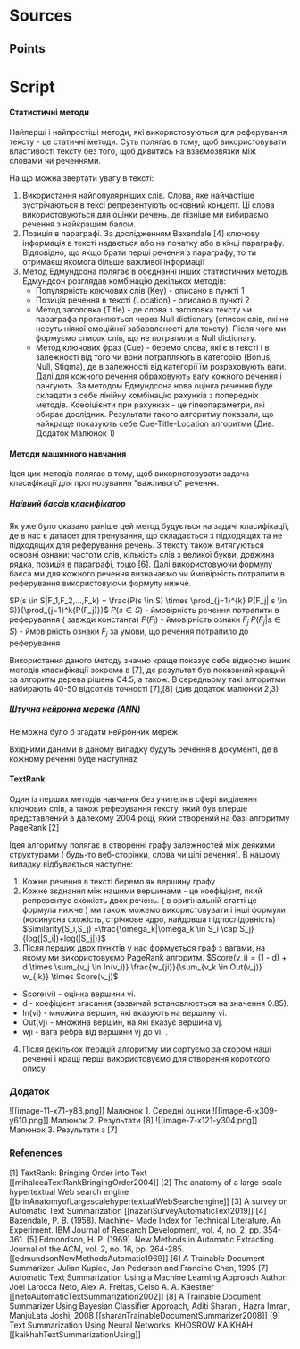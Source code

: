 # Sources

## Points 

# Script

#### Cтатистичні методи 
Найперші і найпростіші методи, які використовуються для реферування тексту - це статичні методи. Суть полягає в тому, щоб використовувати властивості тексту без того, щоб дивитись на взаємозвязки між словами чи реченнями. 
 
На що можна звертати увагу в тексті:
1. Використання найпопулярніших слів. Слова, яке найчастіше зустрічаються в тексі репрезентують основний концепт. Ці слова використовуються для оцінки речень, де пізніше ми вибираємо речення з найкращим балом.
2. Позиція в параграфі. За дослідженням Baxendale [4] ключову інформація в тексті надається або на початку або в кінці параграфу. Відповідно, що якщо брати перші речення з параграфу, то ти отримаєш якомога більше важливої інформації
3. Метод Едмундсона полягає в обєднанні інших статистичних методів. Едмундсон розглядав комбінацію декількох методів:
	- Популярність ключових слів (Key) -  описано в пункті 1 
	- Позиція речення в тексті (Location) - описано в пункті 2
	- Метод заголовка (Title) - де слова з заголовка тексту чи параграфа проганяються через Null dictionary (список слів, які не несуть ніякої емоційної забарвленості для тексту). Після чого ми формуємо список слів, що не потрапили в Null dictionary.
	- Метод ключових фраз (Cue) - беремо слова, які є в тексті і в залежності від того чи вони потрапляють в категорію (Bonus, Null, Stigma), де в залежності від категорії їм розраховують ваги. Далі для кожного речення обраховують вагу кожного речення і рангують.
	За методом Едмундсона нова оцінка речення буде складати з себе лінійну комбінацію рахунків з попередніх методів. Коефіцієнти при рахунках - це гіперпараметри, які обирає дослідник.
	Результати такого алгоритму показали, що найкраще показують себе Cue-Title-Location алгоритми (Див. Додаток Малюнок 1)


#### Методи машинного навчання
Ідея цих методів полягає в тому, щоб використовувати задача класифікації для прогнозування "важливого" речення. 

##### Наївний баєсів класифікатор
Як уже було сказано раніше цей метод будується на задачі класифікації, де в нас є датасет для тренування, що складається з підходящих та не підходящих для реферування речень. З тексту також витягуються основні ознаки: частоти слів, кількість слів з великої букви, довжина рядка, позиція в параграфі, тощо [6]. 
Далі використовуючи формулу баєса ми для кожного речення визначаємо чи ймовірність потрапити в реферування використовуючи формулу нижче. 

$P(s \in S|F_1,F_2,...,F_k) = \frac{P(s \in S) \times \prod_{j=1}^{k} P(F_j| s \in S)}{\prod_{j=1}^k{P(F_j)}}$
 $P(s \in S)$ - ймовірність речення потрапити в реферування ( завжди константа)
 $P( F_j )$ - ймовірність ознаки  $F_j$
 $P(F_j|s \in S)$ - ймовірність ознаки $F_j$ за умови, що речення потрапило до реферування

Використання даного методу значно краще показує себе відносно інших методів класифікації зокрема в [7], де результат був показаний кращий за алгоритм дерева рішень C4.5, а також. 
В середньому такі алгоритми набирають 40-50 відсотків точності [7],[8] (див додаток малюнки 2,3)

##### Штучна нейронна мережа (ANN)
Не можна було б згадати  нейронних мереж.

Вхідними даними в даному випадку будуть речення в документі, де в кожному реченні буде наступнаz


#### TextRank

Один із перших методів навчання без учителя в сфері виділення ключових слів, а також реферування тексту, який був вперше представлений в далекому 2004 році, який створений на базі алгоритму PageRank [2]

Ідея алгоритму полягає в створенні графу залежностей між деякими структурами ( будь-то веб-сторінки, слова чи цілі речення). В нашому випадку відбувається наступне:
1. Кожне речення в тексті беремо як вершину графу
2. Кожне зєднання між нашими вершинами - це коефіцієнт, який репрезентує схожість двох речень. ( в оригінальній статті  це формула нижче ) ми також можемо використовувати і інші формули (косинусна схожість, cтрічкове ядро, найдовша підпослідовність)
$Similarity(S_i,S_j) =\frac{\omega_k|\omega_k \in S_i \cap S_j}{log(|S_i|)+log(|S_j|)}$
3. Після перших двох пунктів у нас формується граф з  вагами, на якому ми використовуємо PageRank алгоритм. 
	$Score(v_i) = (1 - d) + d \times \sum_{v_j \in In(v_i)} \frac{w_{ji}}{\sum_{v_k \in Out(v_j)} w_{jk}} \times Score(v_j)$
- Score(vi​) - оцінка вершини vi​.
- d - коефіцієнт згасання (зазвичай встановлюється на значення 0.85).
- In(vi​) - множина вершин, які вказують на вершину vi​.
- Out(vj​) - множина вершин, на які вказує вершина vj​.
- wji​ - вага ребра від вершини vj​ до vi​.
. 
4. Після декількох ітерацій алгоритму ми сортуємо за скором наші реченні і кращі перші використовуємо для створення короткого опису


### Додаток

![[image-11-x71-y83.png]]
Малюнок 1. Середні оцінки 
![[image-6-x309-y610.png]]
Малюнок 2. Результати [8]
![[image-7-x121-y304.png]]
Малюнок 3. Результати з [7]


### Refenences
[1] TextRank: Bringing Order into Text [[mihalceaTextRankBringingOrder2004]]
[2] The anatomy of a large-scale hypertextual Web search engine [[brinAnatomyofLargescalehypertextualWebSearchengine]]
[3] A survey on Automatic Text Summarization [[nazariSurveyAutomaticText2019]]
[4] Baxendale, P. B. (1958). Machine- Made Index for Technical Literature. An Experiment. IBM Journal of Research Development, vol. 4, no. 2, pp. 354-361. 
[5] Edmondson, H. P. (1969). New Methods in Automatic Extracting. Journal of the ACM, vol. 2, no. 16, pp. 264-285. [[edmundsonNewMethodsAutomatic1969]]
[6] A Trainable Document Summarizer, Julian Kupiec, Jan Pedersen and Francine Chen, 1995
[7] Automatic Text Summarization Using a Machine Learning Approach
Author: Joel Larocca Neto, Alex A. Freitas, Celso A. A. Kaestner [[netoAutomaticTextSummarization2002]]
[8] A Trainable Document Summarizer Using Bayesian Classifier Approach, Aditi Sharan , Hazra Imran, ManjuLata Joshi, 2008 [[sharanTrainableDocumentSummarizer2008]]
[9] Text Summarization Using Neural Networks, KHOSROW KAIKHAH [[kaikhahTextSummarizationUsing]]

